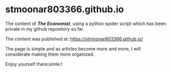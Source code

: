 # stmoonar803366.github.io

The content of ***The Economist***, using a python spider script which has been private in my github repository so far.

The content was published at: https://stmoonar803366.github.io/

The page is simple and as articles become more and more, I will considerate making them more organized.

Enjoy yourself there:simle:!
